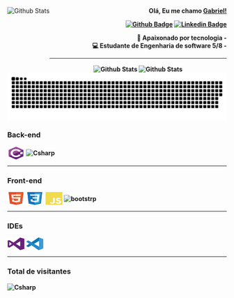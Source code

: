 <div align="right">
<img align="left" src="https://64.media.tumblr.com/1f77a75eec68c2f20ad8a83b7d0cf7a0/a94c52de52a55529-31/s400x600/f158c5a1b9a8893a6f45481c290b2d46007480d3.gifv" alt="Github Stats" height=145/>
  
<b>Olá, Eu me chamo <a href="https://github.com/GabrielMeira01"> Gabriel!</a><b>

[![Github Badge](http://img.shields.io/badge/-Github-black?style=flat-square&logo=github&link=https://github.com/GabrielMeira01)](https://github.com/GabrielMeira01) 
[![Linkedin Badge](https://img.shields.io/badge/-LinkedIn-blue?style=flat-square&logo=Linkedin&logoColor=white&link=https://www.linkedin.com/in/hemanthkollipara/)](https://www.linkedin.com/in/gabriel-meira-de-oliveira-565a8a201/)
</div> 

<div align="right">
🖖 Apaixonado por tecnologia -</br>
💻 Estudante de Engenharia de software 5/8 -
</div> 
  
<hr>
<div align="center">
  <span align="center">
    <img align="center" src="https://github-readme-stats.vercel.app/api?username=GabrielMeira01&show_icons=true&theme=material-palenight&bg_color=0D1017&hide_border=true" alt="Github Stats" height=175/>
  </span>

  <span align="center">
    <img align="center" src="https://github-readme-stats.vercel.app/api/top-langs/?username=GabrielMeira01&layout=compact&theme=material-palenight&bg_color=0D1017&hide_border=true" alt="Github Stats" height=135 />
  </span>
</div>

<div align="center">
  <img align="center" src="https://github.com/GabrielMeira01/GabrielMeira01/blob/output/github-contribution-grid-snake.svg" />
</div>

<h3> Back-end </h3>
<div>  
  <img align="center" alt="Csharp" height="30" width="40" src="https://raw.githubusercontent.com/devicons/devicon/master/icons/csharp/csharp-original.svg">
  <img align="center" alt="Csharp" height="30" width="40" src="https://cdn.jsdelivr.net/gh/devicons/devicon/icons/dotnetcore/dotnetcore-original.svg">
</div>
<hr>

<h3> Front-end </h3>
<div>  
  <img align="center" alt="HTML" height="30" width="40" src="https://raw.githubusercontent.com/devicons/devicon/master/icons/html5/html5-original.svg">
  <img align="center" alt="CSS" height="30" width="40" src="https://raw.githubusercontent.com/devicons/devicon/master/icons/css3/css3-original.svg">  
  <img align="center" alt="Js" height="30" width="40" src="https://raw.githubusercontent.com/devicons/devicon/master/icons/javascript/javascript-plain.svg">  
  <img align="center" alt="bootstrp" height="30" width="40" src="https://cdn.jsdelivr.net/gh/devicons/devicon/icons/bootstrap/bootstrap-plain.svg">
</div>
<hr> 
  
<h3>IDEs</h3>
<div>
  <img align="center" alt="Visual Studio" height="30" width="40" src="https://raw.githubusercontent.com/devicons/devicon/9f4f5cdb393299a81125eb5127929ea7bfe42889/icons/visualstudio/visualstudio-plain.svg">
  <img align="center" alt="VS code" height="30" width="40" src="https://raw.githubusercontent.com/devicons/devicon/9f4f5cdb393299a81125eb5127929ea7bfe42889/icons/vscode/vscode-original.svg">
</div>
<hr>

<h3> Total de visitantes </h3>
<div>
  <img align="center" alt="Csharp" height="30" width="150" src="https://komarev.com/ghpvc/?username=GabrielMeira01&color=green" alt="GabrielMeira01" /> <br>
</div>  
